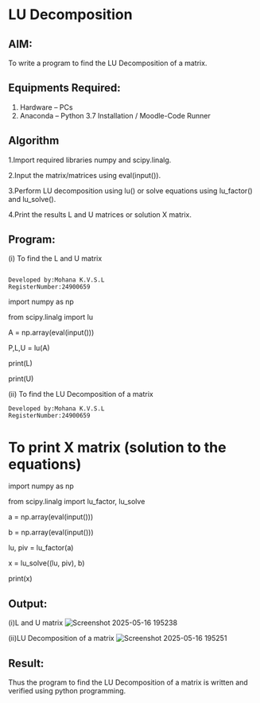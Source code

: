 # LU Decomposition 

## AIM:
To write a program to find the LU Decomposition of a matrix.

## Equipments Required:
1. Hardware – PCs
2. Anaconda – Python 3.7 Installation / Moodle-Code Runner

## Algorithm
1.Import required libraries numpy and scipy.linalg.

2.Input the matrix/matrices using eval(input()).

3.Perform LU decomposition using lu() or solve equations using lu_factor() and lu_solve().

4.Print the results L and U matrices or solution X matrix.

## Program:
(i) To find the L and U matrix

```Program to find the L and U matrix.

Developed by:Mohana K.V.S.L
RegisterNumber:24900659
```
import numpy as np

from scipy.linalg import lu

A = np.array(eval(input()))

P,L,U = lu(A)

print(L)

print(U)

(ii) To find the LU Decomposition of a matrix
```Program to find the LU Decomposition of a matrix.
Developed by:Mohana K.V.S.L
RegisterNumber:24900659
```
# To print X matrix (solution to the equations)

import numpy as np

from scipy.linalg import lu_factor, lu_solve

a = np.array(eval(input()))

b = np.array(eval(input()))

lu, piv = lu_factor(a)

x = lu_solve((lu, piv), b)

print(x)


## Output:
(i)L and U matrix
![Screenshot 2025-05-16 195238](https://github.com/user-attachments/assets/3c2bb788-4e64-45ec-9fa3-51f67a29bdbe)

(ii)LU Decomposition of a matrix
![Screenshot 2025-05-16 195251](https://github.com/user-attachments/assets/93ceee96-efc9-46ca-8b83-00cea9a9322e)






## Result:
Thus the program to find the LU Decomposition of a matrix is written and verified using python programming.

